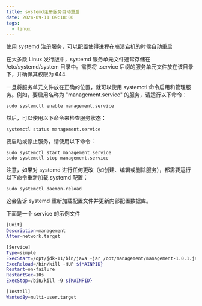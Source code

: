 ```yaml
---
title: systemd注册服务自动重启
date: 2024-09-11 09:18:00
tags:
  - linux
---
```



使用 systemd 注册服务，可以配置使得进程在崩溃宕机的时候自动重启

在大多数 Linux 发行版中，systemd 服务单元文件通常存储在 /etc/systemd/system 目录中。需要将 .service 后缀的服务单元文件放在该目录下，并确保其权限为 644.

一旦将服务单元文件放在正确的位置，就可以使用 systemctl 命令启用和管理服务。例如，要启用名称为 "management.service" 的服务，请运行以下命令：

```plain
sudo systemctl enable management.service
```

然后，可以使用以下命令来检查服务状态：

```plain
systemctl status management.service
```

要启动或停止服务，请使用以下命令：

```plain
sudo systemctl start management.service
sudo systemctl stop management.service
```

注意，如果对 systemd 进行任何更改（如创建、编辑或删除服务），都需要运行以下命令重新加载 systemd 配置：

```plain
sudo systemctl daemon-reload
```

这会告诉 systemd 重新加载配置文件并更新内部配置数据库。

下面是一个 service 的示例文件

```bash
[Unit]
Description=management
After=network.target

[Service]
Type=simple
ExecStart=/opt/jdk-11/bin/java -jar /opt/management/management-1.0.1.jar
ExecReload=/bin/kill -HUP ${MAINPID}
Restart=on-failure
RestartSec=10s
ExecStop=/bin/kill -9 ${MAINPID}

[Install]
WantedBy=multi-user.target
```


